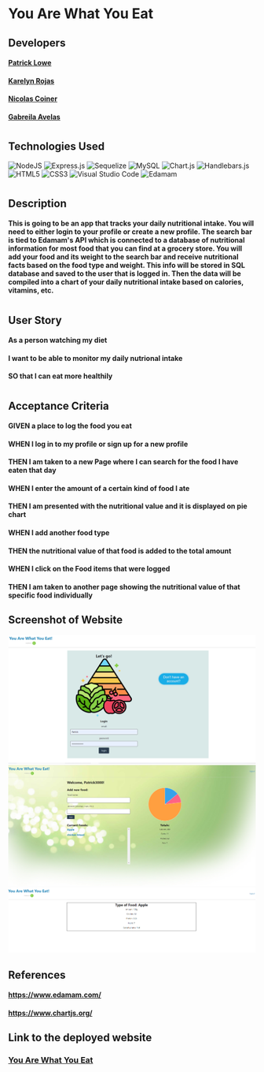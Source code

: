 # You Are What You Eat


## Developers
#### [Patrick Lowe](https://github.com/PatrickWLowe)
#### [Karelyn Rojas](https://github.com/i-kare)
#### [Nicolas Coiner](https://github.com/npcoiner)
#### [Gabreila Avelas](https://github.com/GabySSK)
#
## Technologies Used
![NodeJS](https://img.shields.io/badge/node.js-6DA55F?style=for-the-badge&logo=node.js&logoColor=white)
![Express.js](https://img.shields.io/badge/express.js-%23404d59.svg?style=for-the-badge&logo=express&logoColor=%2361DAFB)
![Sequelize](https://img.shields.io/badge/Sequelize-52B0E7?style=for-the-badge&logo=Sequelize&logoColor=white)
![MySQL](https://img.shields.io/badge/mysql-%2300f.svg?style=for-the-badge&logo=mysql&logoColor=white)
![Chart.js](https://img.shields.io/badge/chart.js-F5788D.svg?style=for-the-badge&logo=chart.js&logoColor=white)
![Handlebars.js](https://img.shields.io/badge/Handlebars.js-f0772b?style=for-the-badge&logo=handlebarsdotjs&logoColor=black)
![HTML5](https://img.shields.io/badge/html5-%23E34F26.svg?style=for-the-badge&logo=html5&logoColor=white)
![CSS3](https://img.shields.io/badge/css3-%231572B6.svg?style=for-the-badge&logo=css3&logoColor=white)
![Visual Studio Code](https://img.shields.io/badge/Visual%20Studio%20Code-0078d7.svg?style=for-the-badge&logo=visual-studio-code&logoColor=white)
![Edamam](https://developer.edamam.com/images/badge.png)

#
## Description
#### This is going to be an app that tracks your daily nutritional intake. You will need to either login to your profile or create a new profile. The search bar is tied to Edamam's API which is connected to a database of nutritional information for most food that you can find at a grocery store. You will add your food and its weight to the search bar and receive nutritional facts based on the food type and weight. This info will be stored in SQL database and saved to the user that is logged in. Then the data will be compiled into a chart of your daily nutritional intake based on calories, vitamins, etc. 

#
## User Story
#### As a person watching my diet
#### I want to be able to monitor my daily nutrional intake 
#### SO that I can eat more healthily
#
## Acceptance Criteria
#### GIVEN a place to log the food you eat
#### WHEN I log in to my profile or sign up for a new profile
#### THEN I am taken to a new Page where I can search for the food I have eaten that day
#### WHEN I enter the amount of a certain kind of food I ate
#### THEN I am presented with the nutritional value and it is displayed on pie chart
#### WHEN I add another food type 
#### THEN the nutritional value of that food is added to the total amount 
#### WHEN I click on the Food items that were logged
#### THEN I am taken to another page showing the nutritional value of that specific food individually 



## Screenshot of Website 

![Deployed Webpage Screenshot](./images/Screenshot%202023-07-10%20173046.png)
![Deployed Webpage Screenshot](./images/Screenshot%202023-07-10%20173233.png)
![Deployed Webpage Screenshot](./images/Screenshot%202023-07-10%20173314.png)

## References 

#### https://www.edamam.com/
#### https://www.chartjs.org/
#### 
#### 
#### 
#### 

## Link to the deployed website 

### [You Are What You Eat](https://thawing-eyrie-67221-bd008bd79efe.herokuapp.com/)
